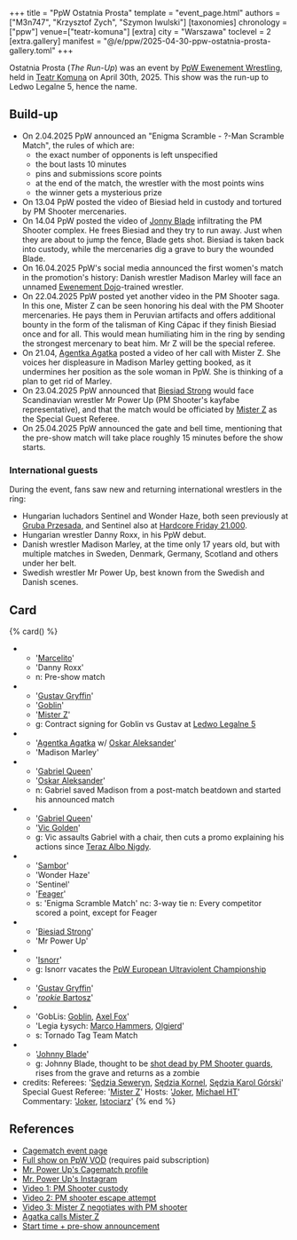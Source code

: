 +++
title = "PpW Ostatnia Prosta"
template = "event_page.html"
authors = ["M3n747", "Krzysztof Zych", "Szymon Iwulski"]
[taxonomies]
chronology = ["ppw"]
venue=["teatr-komuna"]
[extra]
city = "Warszawa"
toclevel = 2
[extra.gallery]
manifest = "@/e/ppw/2025-04-30-ppw-ostatnia-prosta-gallery.toml"
+++

Ostatnia Prosta (_The Run-Up_) was an event by [PpW Ewenement Wrestling](@/o/ppw.md), held in [Teatr Komuna](@/v/teatr-komuna.md) on April 30th, 2025. This show was the run-up to Ledwo Legalne 5, hence the name.

## Build-up

* On 2.04.2025 PpW announced an "Enigma Scramble - ?-Man Scramble Match", the rules of which are:
  * the exact number of opponents is left unspecified
  * the bout lasts 10 minutes
  * pins and submissions score points
  * at the end of the match, the wrestler with the most points wins
  * the winner gets a mysterious prize
* On 13.04 PpW posted the video of Biesiad held in custody and tortured by PM Shooter mercenaries.
* On 14.04 PpW posted the video of [Jonny Blade](@/w/johnny-blade.md) infiltrating the PM Shooter complex. He frees Biesiad and they try to run away. Just when they are about to jump the fence, Blade gets shot. Biesiad is taken back into custody, while the mercenaries dig a grave to bury the wounded Blade.
* On 16.04.2025 PpW's social media announced the first women's match in the promotion's history: Danish wrestler Madison Marley will face an unnamed [Ewenement Dojo](@/o/ewenement-dojo.md)-trained wrestler.
* On 22.04.2025 PpW posted yet another video in the PM Shooter saga. In this one, Mister Z can be seen honoring his deal with the PM Shooter mercenaries. He pays them in Peruvian artifacts and offers additional bounty in the form of the talisman of King Cápac if they finish Biesiad once and for all. This would mean humiliating him in the ring by sending the strongest mercenary to beat him. Mr Z will be the special referee.
* On 21.04, [Agentka Agatka](@/w/agentka-agatka.md) posted a video of her call with Mister Z. She voices her displeasure in Madison Marley getting booked, as it undermines her position as the sole woman in PpW. She is thinking of a plan to get rid of Marley.
* On 23.04.2025 PpW announced that [Biesiad Strong](@/w/biesiad.md) would face Scandinavian wrestler Mr Power Up (PM Shooter's kayfabe representative), and that the match would be officiated by [Mister Z](@/w/mister-z.md) as the Special Guest Referee.
* On 25.04.2025 PpW announced the gate and bell time, mentioning that the pre-show match will take place roughly 15 minutes before the show starts.

### International guests

During the event, fans saw new and returning international wrestlers in the ring:

* Hungarian luchadors Sentinel and Wonder Haze, both seen previously at [Gruba Przesada](@/e/ppw/2025-01-25-ppw-gruba-przesada.md), and Sentinel also at [Hardcore Friday 21.000](@/e/ppw/2025-02-21-ppw-hardcore-friday.md).
* Hungarian wrestler Danny Roxx, in his PpW debut.
* Danish wrestler Madison Marley, at the time only 17 years old, but with multiple matches in Sweden, Denmark, Germany, Scotland and others under her belt.
* Swedish wrestler Mr Power Up, best known from the Swedish and Danish scenes.

## Card

{% card() %}
- - '[Marcelito](@/w/marcelito.md)'
  - 'Danny Roxx'
  - n: Pre-show match
- - '[Gustav Gryffin](@/w/gustav-gryffin.md)'
  - '[Goblin](@/w/goblin.md)'
  - '[Mister Z](@/w/mister-z.md)'
  - g: Contract signing for Goblin vs Gustav at [Ledwo Legalne 5](@/e/ppw/2025-06-07-ppw-ledwo-legalne-5.md)
- - '[Agentka Agatka](@/w/agentka-agatka.md) w/ [Oskar Aleksander](@/w/oskar-aleksander.md)'
  - 'Madison Marley'
- - '[Gabriel Queen](@/w/gabriel-queen.md)'
  - '[Oskar Aleksander](@/w/oskar-aleksander.md)'
  - n: Gabriel saved Madison from a post-match beatdown and started his announced match
- - '[Gabriel Queen](@/w/gabriel-queen.md)'
  - '[Vic Golden](@/w/vic-golden.md)'
  - g: Vic assaults Gabriel with a chair, then cuts a promo explaining his actions since [Teraz Albo Nigdy](@/e/ppw/2025-03-15-ppw-teraz-albo-nigdy.md).
- - '[Sambor](@/w/sambor.md)'
  - 'Wonder Haze'
  - 'Sentinel'
  - '[Feager](@/w/feager.md)'
  - s: 'Enigma Scramble Match'
    nc: 3-way tie
    n: Every competitor scored a point, except for Feager
- - '[Biesiad Strong](@/w/biesiad.md)'
  - 'Mr Power Up'
- - '[Isnorr](@/w/isnorr.md)'
  - g: Isnorr vacates the [PpW European Ultraviolent Championship](@/c/ppw-european-ultraviolent-championship.md)
- - '[Gustav Gryffin](@/w/gustav-gryffin.md)'
  - '[_rookie_ Bartosz](@/w/plata.md)'
- - 'GobLis: [Goblin](@/w/goblin.md), [Axel Fox](@/w/axel-fox.md)'
  - 'Legia Łysych: [Marco Hammers](@/w/marco-hammers.md), [Olgierd](@/w/olgierd.md)'
  - s: Tornado Tag Team Match
- - '[Johnny Blade](@/w/johnny-blade.md)'
  - g: Johnny Blade, thought to be [shot dead by PM Shooter guards](@/a/pm-shooter-saga.md), rises from the grave and returns as a zombie
- credits:
    Referees: '[Sędzia Seweryn](@/w/sedzia-seweryn.md), [Sędzia Kornel](@/w/sedzia-kornel.md), [Sędzia Karol Górski](@/w/madman-charlie.md)'
    Special Guest Referee: '[Mister Z](@/w/mister-z.md)'
    Hosts: '[Joker](@/w/joker.md), [Michael HT](@/w/michael-ht.md)'
    Commentary: '[Joker](@/w/joker.md), [Istociarz](@/w/istociarz.md)'
{% end %}

## References

* [Cagematch event page](https://www.cagematch.net/?id=1&nr=424531)
* [Full show on PpW VOD](https://ppw-ewenementpl.vhx.tv/ppw-full-shows-dvd-version/season:3/videos/ppw-ostatnia-prosta-30-04-25-04-30-2025-21-55-25) (requires paid subscription)
* [Mr. Power Up's Cagematch profile](https://www.cagematch.net/?id=2&nr=29033&gimmick=Flex+Powers)
* [Mr. Power Up's Instagram](https://www.instagram.com/mrpowerup_flexpowers/)
* [Video 1: PM Shooter custody](https://www.instagram.com/p/DIZE3pEKw7o/)
* [Video 2: PM shooter escape attempt](https://www.instagram.com/p/DIbwspSqOSP/)
* [Video 3: Mister Z negotiates with PM shooter](https://www.instagram.com/p/DIwbHBYqVCl/)
* [Agatka calls Mister Z](https://www.instagram.com/p/DIuPb6kuN2h/)
* [Start time + pre-show announcement](https://www.facebook.com/OficjalnePPW/posts/pfbid0GtrDvpyb9AgFA8buq4Wyt7TCyPcN4W8muj6sfypicCKRbNo2BjLARzL9PVtDvJJml)
